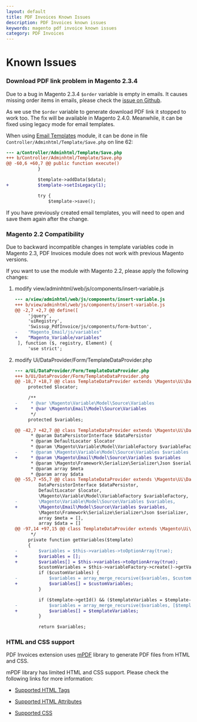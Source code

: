 ```yaml
---
layout: default
title: PDF Invoices Known Issues
description: PDF Invoices known issues
keywords: magento pdf invoice known issues
category: PDF Invoices
---
```


# Known Issues

### Download PDF link problem in Magento 2.3.4

Due to a bug in Magento 2.3.4 `$order` variable is empty in emails.
It causes missing order items in emails, please check the
[issue on Github](https://github.com/magento/magento2/issues/26882).

As we use the `$order` variable to generate download PDF link it stopped to work too.
The fix will be available in Magento 2.4.0. Meanwhile, it can be fixed using
legacy mode for email templates.

When using [Email Templates](/m2/extensions/email-templates/) module, it can be done
in file `Controller/Adminhtml/Template/Save.php` on line 62:

```diff
--- a/Controller/Adminhtml/Template/Save.php
+++ b/Controller/Adminhtml/Template/Save.php
@@ -60,6 +60,7 @@ public function execute()
            }

            $template->addData($data);
+           $template->setIsLegacy(1);

            try {
                $template->save();
```

If you have previously created email templates, you will need to open and save
them again after the change.

### Magento 2.2 Compatibility

Due to backward incompatible changes in template variables code in Magento 2.3,
PDF Invoices module does not work with previous Magento versions.

If you want to use the module with Magento 2.2, please apply the following changes:

 1. modify view/adminhtml/web/js/components/insert-variable.js

    ```diff
    --- a/view/adminhtml/web/js/components/insert-variable.js
    +++ b/view/adminhtml/web/js/components/insert-variable.js
    @@ -2,7 +2,7 @@ define([
         'jquery',
         'uiRegistry',
         'Swissup_PdfInvoice/js/components/form-button',
    -    "Magento_Email/js/variables"
    +    "Magento_Variable/variables"
     ], function ($, registry, Element) {
         'use strict';
     ```

 2. modify Ui/DataProvider/Form/TemplateDataProvider.php

    ```diff
    --- a/Ui/DataProvider/Form/TemplateDataProvider.php
    +++ b/Ui/DataProvider/Form/TemplateDataProvider.php
    @@ -18,7 +18,7 @@ class TemplateDataProvider extends \Magento\Ui\DataProvider\AbstractDataProvider
         protected $locator;

         /**
    -     * @var \Magento\Variable\Model\Source\Variables
    +     * @var \Magento\Email\Model\Source\Variables
          */
         protected $variables;

    @@ -42,7 +42,7 @@ class TemplateDataProvider extends \Magento\Ui\DataProvider\AbstractDataProvider
          * @param DataPersistorInterface $dataPersistor
          * @param DefaultLocator $locator
          * @param \Magento\Variable\Model\VariableFactory $variableFactory
    -     * @param \Magento\Variable\Model\Source\Variables $variables
    +     * @param \Magento\Email\Model\Source\Variables $variables
          * @param \Magento\Framework\Serialize\Serializer\Json $serializer
          * @param array $meta
          * @param array $data
    @@ -55,7 +55,7 @@ class TemplateDataProvider extends \Magento\Ui\DataProvider\AbstractDataProvider
             DataPersistorInterface $dataPersistor,
             DefaultLocator $locator,
             \Magento\Variable\Model\VariableFactory $variableFactory,
    -        \Magento\Variable\Model\Source\Variables $variables,
    +        \Magento\Email\Model\Source\Variables $variables,
             \Magento\Framework\Serialize\Serializer\Json $serializer,
             array $meta = [],
             array $data = []
    @@ -97,14 +97,15 @@ class TemplateDataProvider extends \Magento\Ui\DataProvider\AbstractDataProvider
          */
         private function getVariables($template)
         {
    -        $variables = $this->variables->toOptionArray(true);
    +        $variables = [];
    +        $variables[] = $this->variables->toOptionArray(true);
             $customVariables = $this->variableFactory->create()->getVariablesOptionArray(true);
             if ($customVariables) {
    -            $variables = array_merge_recursive($variables, $customVariables);
    +            $variables[] = $customVariables;
             }

             if ($template->getId() && ($templateVariables = $template->getVariablesOptionArray())) {
    -            $variables = array_merge_recursive($variables, [$templateVariables]);
    +            $variables[] = $templateVariables;
             }

             return $variables;

    ```

### HTML and CSS support

PDF Invoices extension uses [mPDF](https://mpdf.github.io/) library
to generate PDF files from HTML and CSS.

mPDF library has limited HTML and CSS support.
Please check the following links for more information:

 -  [Supported HTML Tags](https://mpdf.github.io/html-support/html-tags.html)

 -  [Supported HTML Attributes](https://mpdf.github.io/html-support/html-attributes.html)

 -  [Supported CSS](https://mpdf.github.io/css-stylesheets/supported-css.html)
